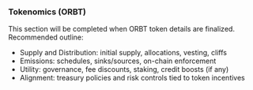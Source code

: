 ### Tokenomics (ORBT)

This section will be completed when ORBT token details are finalized. Recommended outline:

- Supply and Distribution: initial supply, allocations, vesting, cliffs
- Emissions: schedules, sinks/sources, on-chain enforcement
- Utility: governance, fee discounts, staking, credit boosts (if any)
- Alignment: treasury policies and risk controls tied to token incentives
